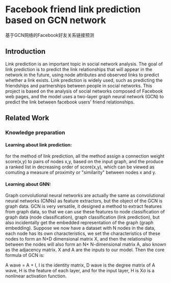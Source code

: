 # Facebook friend link prediction based on GCN network
基于GCN网络的Facebook好友关系链接预测
## Introduction
Link prediction is an important topic in social network analysis. The goal of link prediction is to predict the link relationships that will appear in the network in the future, using node attributes and observed links to predict whether a link exists. Link prediction is widely used, such as predicting the friendships and partnerships between people in social networks. This project is based on the analysis of social networks composed of Facebook web pages, and the model uses a two-layer graph neural network (GCN) to predict the link between facebook users' friend relationships.
## Related Work
### Knowledge preparation
#### Learning about link prediction:
for the method of link prediction, all the method assign a connection weight score(x,y) to pairs of nodes x,y, based on the input graph, and the produce a ranked list in decreasing order of score(x,y), which can be viewed as comuting a measure of proximity or "similarity" between nodes x and y.
#### Learning about GNN:
Graph convolutional neural networks are actually the same as convolutional neural networks (CNNs) as feature extractors, but the object of the GCN is graph data. GCN is very versatile, it designed a method to extract features from graph data, so that we can use these features to node classification of graph data (node classification), graph classification (link prediction), but also incidentally get the embedded representation of the graph (graph embedding).
Suppose we now have a dataset with N nodes in the data, each node has its own characteristics, we set the characteristics of these nodes to form an N×D dimensional matrix X, and then the relationship between the nodes will also form an N× N-dimensional matrix A, also known as the adjacency matrix. X and A are the inputs to our model. Then the core formula of GCN is: 

A wave = A + I, I is the identity matrix, D wave is the degree matrix of A wave, H is the feature of each layer, and for the input layer, H is Xσ is a nonlinear activation function.
